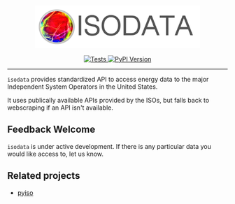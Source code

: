 <p align="center">
<img width=75% src="/isodata-header.png" alt="isodata logo" />
</p>

<p align="center">
    <a href="https://github.com/kmax12/isodata/actions?query=branch%3Amain+workflow%3ATests" target="_blank">
        <img src="https://github.com/kmax12/isodata/workflows/Tests/badge.svg?branch=main" alt="Tests" />
    </a>
    <a href="https://badge.fury.io/py/isodata" target="_blank">
        <img src="https://badge.fury.io/py/isodata.svg?maxAge=2592000" alt="PyPI Version" />
    </a>
</p>
<hr>

`isodata` provides standardized API to access energy data to the major Independent System Operators in the United States.

It uses publically available APIs provided by the ISOs, but falls back to webscraping if an API isn't available.

## Feedback Welcome

`isodata` is under active development. If there is any particular data you would like access to, let us know.

## Related projects

- [pyiso](https://github.com/WattTime/pyiso)

